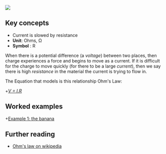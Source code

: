 [![](https://github.com/mixmix/hypermarkdown/raw/master/hypermarkdown_badge.png)](https://hypermarkdown.herokuapp.com)
## Key concepts

- Current is slowed by resistance
- **Unit**: Ohms, Ω
- **Symbol** : R


When there is a potential difference (a *voltage*) between two places, then charge experiences a force and begins to move as a current.
If it is difficult for the charge to move quickly (for there to be a large *current*), then we say there is high *resistance* in the material the current is trying to flow in.

The Equation that models is this relationship Ohm's Law:

+[*V = I.R*](https://github.com/mixmix/nice_eqns/blob/master/physics/ohms_law.md)




## Worked examples

+[Example 1: the banana](https://github.com/TheAnnanMan/Electromagnetism/blob/master/Lesson_Plans/Resistance_resources/worked_example_1.md)





## Further reading

- [Ohm's law on wikipedia](http://en.wikipedia.org/wiki/Ohm%27s_law)
